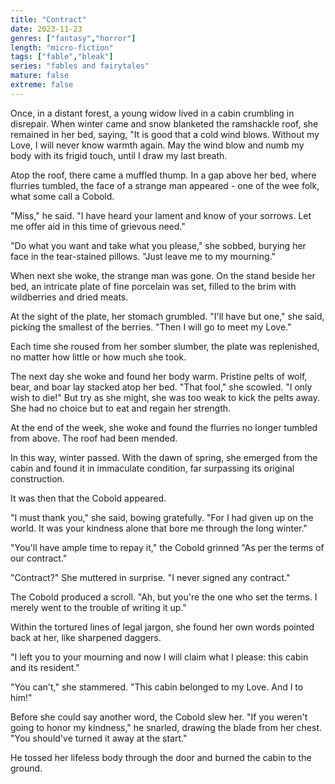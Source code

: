 ```yaml
---
title: "Contract"
date: 2023-11-23
genres: ["fantasy","horror"]
length: "micro-fiction"
tags: ["fable","bleak"]
series: "fables and fairytales"
mature: false
extreme: false
---
```

Once, in a distant forest, a young widow lived in a cabin crumbling in disrepair. When winter came and snow blanketed the ramshackle roof, she remained in her bed, saying, "It is good that a cold wind blows. Without my Love, I will never know warmth again. May the wind blow and numb my body with its frigid touch, until I draw my last breath.

Atop the roof, there came a muffled thump. In a gap above her bed, where flurries tumbled, the face of a strange man appeared - one of the wee folk, what some call a Cobold. 

"Miss," he said. "I have heard your lament and know of your sorrows. Let me offer aid in this time of grievous need."

"Do what you want and take what you please," she sobbed, burying her face in the tear-stained pillows. "Just leave me to my mourning."

When next she woke, the strange man was gone. On the stand beside her bed, an intricate plate of fine porcelain was set, filled to the brim with wildberries and dried meats. 

At the sight of the plate, her stomach grumbled. "I'll have but one," she said, picking the smallest of the berries. "Then I will go to meet my Love."

Each time she roused from her somber slumber, the plate was replenished, no matter  how little or how much she took.

The next day she woke and found her body warm. Pristine pelts of wolf, bear, and boar lay stacked atop her bed. "That fool," she scowled. "I only wish to die!" But try as she might, she was too weak to kick the pelts away. She had no choice but to eat and regain her strength.

At the end of the week, she woke and found the flurries no longer tumbled from above. The roof had been mended.

In this way, winter passed. With the dawn of spring, she emerged from the cabin and found it in immaculate condition, far surpassing its original construction.

It was then that the Cobold appeared.

"I must thank you," she said, bowing gratefully. "For I had given up on the world. It was your kindness alone that bore me through the long winter."

"You'll have ample time to repay it," the Cobold grinned "As per the terms of our contract."

"Contract?" She muttered in surprise. "I never signed any contract."

The Cobold produced a scroll. "Ah, but you're the one who set the terms. I merely went to the trouble of writing it up."

Within the tortured lines of legal jargon, she found her own words pointed back at her, like sharpened daggers.

"I left you to your mourning and now I will claim what I please: this cabin and its resident."

"You can't," she stammered. "This cabin belonged to my Love. And I to him!"

Before she could say another word, the Cobold slew her. "If you weren't going to honor my kindness," he snarled, drawing the blade from her chest. "You should've turned it away at the start."

He tossed her lifeless body through the door and burned the cabin to the ground.
